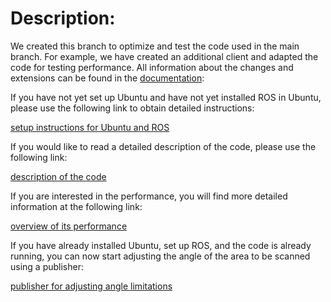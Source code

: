# Description: 

We created this branch to optimize and test the code used in the main branch. For example, we have created an additional client and adapted the code for testing performance. All information about the changes and extensions can be found in the [documentation](doc): 

If you have not yet set up Ubuntu and have not yet installed ROS in Ubuntu, please use the following link to obtain detailed instructions:

[setup instructions for Ubuntu and ROS](doc/setup_ubuntu_ros.md)

If you would like to read a detailed description of the code, please use the following link:

[description of the code](doc/code_description.md)

If you are interested in the performance, you will find more detailed information at the following link:

[overview of its performance](doc/perf_test.md) 

If you have already installed Ubuntu, set up ROS, and the code is already running, 
you can now start adjusting the angle of the area to be scanned using a publisher: 

[publisher for adjusting angle limitations](doc/radius_publisher.md)



